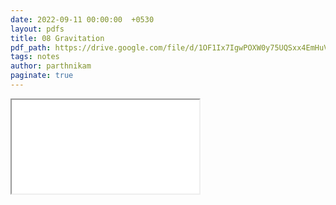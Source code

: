 ```yaml
---
date: 2022-09-11 00:00:00  +0530
layout: pdfs
title: 08 Gravitation
pdf_path: https://drive.google.com/file/d/1OF1Ix7IgwPOXW0y75UQSxx4EmHuV_WeQ/preview?usp=sharing
tags: notes
author: parthnikam
paginate: true
---
```


<iframe class="embed-pdf" src="{{ page.pdf_path }}#toolbar=0" seamless="seamless" scrolling="no" style="overflow:hidden"></iframe>
